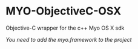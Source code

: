 MYO-ObjectiveC-OSX
==================

Objective-C wrapper for the c++ Myo OS X sdk


*You need to add the myo.framework to the project*
